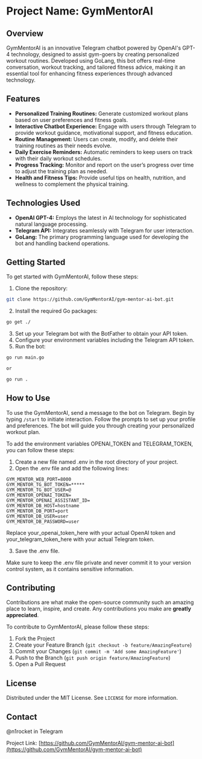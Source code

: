 # Project Name: GymMentorAI

## Overview

GymMentorAI is an innovative Telegram chatbot powered by OpenAI's GPT-4 technology, designed to assist gym-goers by creating personalized workout routines. Developed using GoLang, this bot offers real-time conversation, workout tracking, and tailored fitness advice, making it an essential tool for enhancing fitness experiences through advanced technology.

## Features

- **Personalized Training Routines:** Generate customized workout plans based on user preferences and fitness goals.
- **Interactive Chatbot Experience:** Engage with users through Telegram to provide workout guidance, motivational support, and fitness education.
- **Routine Management:** Users can create, modify, and delete their training routines as their needs evolve.
- **Daily Exercise Reminders:** Automatic reminders to keep users on track with their daily workout schedules.
- **Progress Tracking:** Monitor and report on the user’s progress over time to adjust the training plan as needed.
- **Health and Fitness Tips:** Provide useful tips on health, nutrition, and wellness to complement the physical training.

## Technologies Used

- **OpenAI GPT-4:** Employs the latest in AI technology for sophisticated natural language processing.
- **Telegram API:** Integrates seamlessly with Telegram for user interaction.
- **GoLang:** The primary programming language used for developing the bot and handling backend operations.

## Getting Started

To get started with GymMentorAI, follow these steps:

1. Clone the repository:

```bash
git clone https://github.com/GymMentorAI/gym-mentor-ai-bot.git
```

2. Install the required Go packages:

```bash
go get ./
```

3. Set up your Telegram bot with the BotFather to obtain your API token.
4. Configure your environment variables including the Telegram API token.
5. Run the bot:

```bash
go run main.go

or

go run .
```

## How to Use

To use the GymMentorAI, send a message to the bot on Telegram. Begin by typing `/start` to initiate interaction. Follow the prompts to set up your profile and preferences. The bot will guide you through creating your personalized workout plan.

To add the environment variables OPENAI_TOKEN and TELEGRAM_TOKEN, you can follow these steps:

1. Create a new file named .env in the root directory of your project.
2. Open the .env file and add the following lines:

```text
GYM_MENTOR_WEB_PORT=8000
GYM_MENTOR_TG_BOT_TOKEN=*****
GYM_MENTOR_TG_BOT_USER=@
GYM_MENTOR_OPENAI_TOKEN=
GYM_MENTOR_OPENAI_ASSISTANT_ID=
GYM_MENTOR_DB_HOST=hostname
GYM_MENTOR_DB_PORT=port
GYM_MENTOR_DB_USER=user
GYM_MENTOR_DB_PASSWORD=user
```

Replace your_openai_token_here with your actual OpenAI token and your_telegram_token_here with your actual Telegram token.

3. Save the .env file.

Make sure to keep the .env file private and never commit it to your version control system, as it contains sensitive information.

## Contributing

Contributions are what make the open-source community such an amazing place to learn, inspire, and create. Any contributions you make are **greatly appreciated**.

To contribute to GymMentorAI, please follow these steps:

1. Fork the Project
2. Create your Feature Branch (`git checkout -b feature/AmazingFeature`)
3. Commit your Changes (`git commit -m 'Add some AmazingFeature'`)
4. Push to the Branch (`git push origin feature/AmazingFeature`)
5. Open a Pull Request

## License

Distributed under the MIT License. See `LICENSE` for more information.

## Contact

@n1rocket in Telegram

Project Link: [https://github.com/GymMentorAI/gym-mentor-ai-bot](https://github.com/GymMentorAI/gym-mentor-ai-bot)
